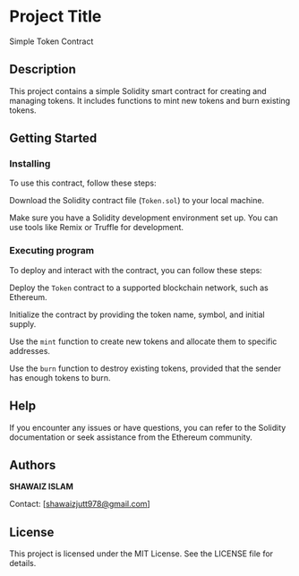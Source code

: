 # Project Title

Simple Token Contract


## Description

This project contains a simple Solidity smart contract for creating and managing tokens. It includes functions to mint new tokens and burn existing tokens.

## Getting Started

### Installing

To use this contract, follow these steps:

Download the Solidity contract file (`Token.sol`) to your local machine.

Make sure you have a Solidity development environment set up. You can use tools like Remix or Truffle for development.

### Executing program

To deploy and interact with the contract, you can follow these steps:

Deploy the `Token` contract to a supported blockchain network, such as Ethereum.

Initialize the contract by providing the token name, symbol, and initial supply.

Use the `mint` function to create new tokens and allocate them to specific addresses.

Use the `burn` function to destroy existing tokens, provided that the sender has enough tokens to burn.

## Help

If you encounter any issues or have questions, you can refer to the Solidity documentation or seek assistance from the Ethereum community.


## Authors

**SHAWAIZ ISLAM**

Contact: [shawaizjutt978@gmail.com]


## License

This project is licensed under the MIT License. See the LICENSE file for details.
